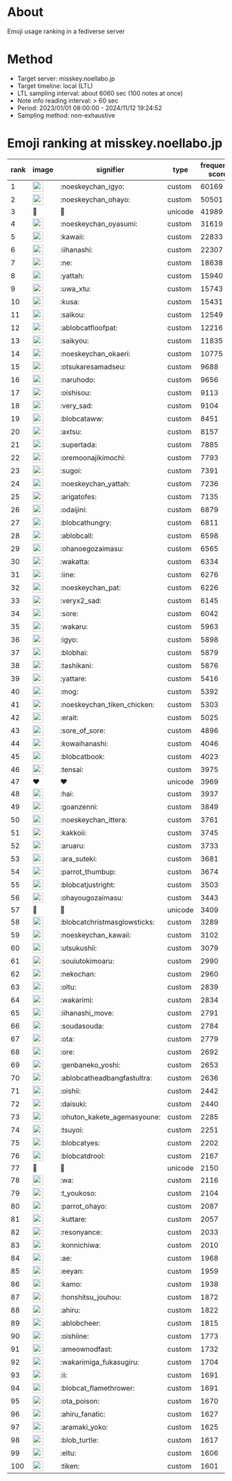 # About
Emoji usage ranking in a fediverse server

# Method
- Target server: misskey.noellabo.jp
- Target timeline: local (LTL)
- LTL sampling interval: about 6060 sec (100 notes at once)
- Note info reading interval: > 60 sec
- Period: 2023/01/01 08:00:00 - 2024/11/12 19:24:52 
- Sampling method: non-exhaustive

# Emoji ranking at misskey.noellabo.jp

|rank|image|signifier|type|frequency score|
|----|----|----|----|----|
|1|<img height="24" src="https://misskey.noellabo.jp/emoji/noeskeychan_igyo.webp">|:noeskeychan_igyo:|custom|60169|
|2|<img height="24" src="https://misskey.noellabo.jp/emoji/noeskeychan_ohayo.webp">|:noeskeychan_ohayo:|custom|50501|
|3|🎉|🎉|unicode|41989|
|4|<img height="24" src="https://misskey.noellabo.jp/emoji/noeskeychan_oyasumi.webp">|:noeskeychan_oyasumi:|custom|31619|
|5|<img height="24" src="https://misskey.noellabo.jp/emoji/kawaii.webp">|:kawaii:|custom|22833|
|6|<img height="24" src="https://misskey.noellabo.jp/emoji/iihanashi.webp">|:iihanashi:|custom|22307|
|7|<img height="24" src="https://misskey.noellabo.jp/emoji/ne.webp">|:ne:|custom|18638|
|8|<img height="24" src="https://misskey.noellabo.jp/emoji/yattah.webp">|:yattah:|custom|15940|
|9|<img height="24" src="https://misskey.noellabo.jp/emoji/uwa_xtu.webp">|:uwa_xtu:|custom|15743|
|10|<img height="24" src="https://misskey.noellabo.jp/emoji/kusa.webp">|:kusa:|custom|15431|
|11|<img height="24" src="https://misskey.noellabo.jp/emoji/saikou.webp">|:saikou:|custom|12549|
|12|<img height="24" src="https://misskey.noellabo.jp/emoji/ablobcatfloofpat.webp">|:ablobcatfloofpat:|custom|12216|
|13|<img height="24" src="https://misskey.noellabo.jp/emoji/saikyou.webp">|:saikyou:|custom|11835|
|14|<img height="24" src="https://misskey.noellabo.jp/emoji/noeskeychan_okaeri.webp">|:noeskeychan_okaeri:|custom|10775|
|15|<img height="24" src="https://misskey.noellabo.jp/emoji/otsukaresamadseu.webp">|:otsukaresamadseu:|custom|9688|
|16|<img height="24" src="https://misskey.noellabo.jp/emoji/naruhodo.webp">|:naruhodo:|custom|9656|
|17|<img height="24" src="https://misskey.noellabo.jp/emoji/oishisou.webp">|:oishisou:|custom|9113|
|18|<img height="24" src="https://misskey.noellabo.jp/emoji/very_sad.webp">|:very_sad:|custom|9104|
|19|<img height="24" src="https://misskey.noellabo.jp/emoji/blobcataww.webp">|:blobcataww:|custom|8451|
|20|<img height="24" src="https://misskey.noellabo.jp/emoji/axtsu.webp">|:axtsu:|custom|8157|
|21|<img height="24" src="https://misskey.noellabo.jp/emoji/supertada.webp">|:supertada:|custom|7885|
|22|<img height="24" src="https://misskey.noellabo.jp/emoji/oremoonajikimochi.webp">|:oremoonajikimochi:|custom|7793|
|23|<img height="24" src="https://misskey.noellabo.jp/emoji/sugoi.webp">|:sugoi:|custom|7391|
|24|<img height="24" src="https://misskey.noellabo.jp/emoji/noeskeychan_yattah.webp">|:noeskeychan_yattah:|custom|7236|
|25|<img height="24" src="https://misskey.noellabo.jp/emoji/arigatofes.webp">|:arigatofes:|custom|7135|
|26|<img height="24" src="https://misskey.noellabo.jp/emoji/odaijini.webp">|:odaijini:|custom|6879|
|27|<img height="24" src="https://misskey.noellabo.jp/emoji/blobcathungry.webp">|:blobcathungry:|custom|6811|
|28|<img height="24" src="https://misskey.noellabo.jp/emoji/ablobcall.webp">|:ablobcall:|custom|6598|
|29|<img height="24" src="https://misskey.noellabo.jp/emoji/ohanoegozaimasu.webp">|:ohanoegozaimasu:|custom|6565|
|30|<img height="24" src="https://misskey.noellabo.jp/emoji/wakatta.webp">|:wakatta:|custom|6334|
|31|<img height="24" src="https://misskey.noellabo.jp/emoji/iine.webp">|:iine:|custom|6276|
|32|<img height="24" src="https://misskey.noellabo.jp/emoji/noeskeychan_pat.webp">|:noeskeychan_pat:|custom|6226|
|33|<img height="24" src="https://misskey.noellabo.jp/emoji/veryx2_sad.webp">|:veryx2_sad:|custom|6145|
|34|<img height="24" src="https://misskey.noellabo.jp/emoji/sore.webp">|:sore:|custom|6042|
|35|<img height="24" src="https://misskey.noellabo.jp/emoji/wakaru.webp">|:wakaru:|custom|5963|
|36|<img height="24" src="https://misskey.noellabo.jp/emoji/igyo.webp">|:igyo:|custom|5898|
|37|<img height="24" src="https://misskey.noellabo.jp/emoji/blobhai.webp">|:blobhai:|custom|5879|
|38|<img height="24" src="https://misskey.noellabo.jp/emoji/tashikani.webp">|:tashikani:|custom|5876|
|39|<img height="24" src="https://misskey.noellabo.jp/emoji/yattare.webp">|:yattare:|custom|5416|
|40|<img height="24" src="https://misskey.noellabo.jp/emoji/mog.webp">|:mog:|custom|5392|
|41|<img height="24" src="https://misskey.noellabo.jp/emoji/noeskeychan_tiken_chicken.webp">|:noeskeychan_tiken_chicken:|custom|5303|
|42|<img height="24" src="https://misskey.noellabo.jp/emoji/erait.webp">|:erait:|custom|5025|
|43|<img height="24" src="https://misskey.noellabo.jp/emoji/sore_of_sore.webp">|:sore_of_sore:|custom|4896|
|44|<img height="24" src="https://misskey.noellabo.jp/emoji/kowaihanashi.webp">|:kowaihanashi:|custom|4046|
|45|<img height="24" src="https://misskey.noellabo.jp/emoji/blobcatbook.webp">|:blobcatbook:|custom|4023|
|46|<img height="24" src="https://misskey.noellabo.jp/emoji/tensai.webp">|:tensai:|custom|3975|
|47|❤|❤|unicode|3969|
|48|<img height="24" src="https://misskey.noellabo.jp/emoji/hai.webp">|:hai:|custom|3937|
|49|<img height="24" src="https://misskey.noellabo.jp/emoji/goanzenni.webp">|:goanzenni:|custom|3849|
|50|<img height="24" src="https://misskey.noellabo.jp/emoji/noeskeychan_ittera.webp">|:noeskeychan_ittera:|custom|3761|
|51|<img height="24" src="https://misskey.noellabo.jp/emoji/kakkoii.webp">|:kakkoii:|custom|3745|
|52|<img height="24" src="https://misskey.noellabo.jp/emoji/aruaru.webp">|:aruaru:|custom|3733|
|53|<img height="24" src="https://misskey.noellabo.jp/emoji/ara_suteki.webp">|:ara_suteki:|custom|3681|
|54|<img height="24" src="https://misskey.noellabo.jp/emoji/parrot_thumbup.webp">|:parrot_thumbup:|custom|3674|
|55|<img height="24" src="https://misskey.noellabo.jp/emoji/blobcatjustright.webp">|:blobcatjustright:|custom|3503|
|56|<img height="24" src="https://misskey.noellabo.jp/emoji/ohayougozaimasu.webp">|:ohayougozaimasu:|custom|3443|
|57|🍗|🍗|unicode|3409|
|58|<img height="24" src="https://misskey.noellabo.jp/emoji/blobcatchristmasglowsticks.webp">|:blobcatchristmasglowsticks:|custom|3289|
|59|<img height="24" src="https://misskey.noellabo.jp/emoji/noeskeychan_kawaii.webp">|:noeskeychan_kawaii:|custom|3102|
|60|<img height="24" src="https://misskey.noellabo.jp/emoji/utsukushii.webp">|:utsukushii:|custom|3079|
|61|<img height="24" src="https://misskey.noellabo.jp/emoji/souiutokimoaru.webp">|:souiutokimoaru:|custom|2990|
|62|<img height="24" src="https://misskey.noellabo.jp/emoji/nekochan.webp">|:nekochan:|custom|2960|
|63|<img height="24" src="https://misskey.noellabo.jp/emoji/oltu.webp">|:oltu:|custom|2839|
|64|<img height="24" src="https://misskey.noellabo.jp/emoji/wakarimi.webp">|:wakarimi:|custom|2834|
|65|<img height="24" src="https://misskey.noellabo.jp/emoji/iihanashi_move.webp">|:iihanashi_move:|custom|2791|
|66|<img height="24" src="https://misskey.noellabo.jp/emoji/soudasouda.webp">|:soudasouda:|custom|2784|
|67|<img height="24" src="https://misskey.noellabo.jp/emoji/ota.webp">|:ota:|custom|2779|
|68|<img height="24" src="https://misskey.noellabo.jp/emoji/ore.webp">|:ore:|custom|2692|
|69|<img height="24" src="https://misskey.noellabo.jp/emoji/genbaneko_yoshi.webp">|:genbaneko_yoshi:|custom|2653|
|70|<img height="24" src="https://misskey.noellabo.jp/emoji/ablobcatheadbangfastultra.webp">|:ablobcatheadbangfastultra:|custom|2636|
|71|<img height="24" src="https://misskey.noellabo.jp/emoji/oishii.webp">|:oishii:|custom|2442|
|72|<img height="24" src="https://misskey.noellabo.jp/emoji/daisuki.webp">|:daisuki:|custom|2440|
|73|<img height="24" src="https://misskey.noellabo.jp/emoji/ohuton_kakete_agemasyoune.webp">|:ohuton_kakete_agemasyoune:|custom|2285|
|74|<img height="24" src="https://misskey.noellabo.jp/emoji/tsuyoi.webp">|:tsuyoi:|custom|2251|
|75|<img height="24" src="https://misskey.noellabo.jp/emoji/blobcatyes.webp">|:blobcatyes:|custom|2202|
|76|<img height="24" src="https://misskey.noellabo.jp/emoji/blobcatdrool.webp">|:blobcatdrool:|custom|2167|
|77|👀|👀|unicode|2150|
|78|<img height="24" src="https://misskey.noellabo.jp/emoji/wa.webp">|:wa:|custom|2116|
|79|<img height="24" src="https://misskey.noellabo.jp/emoji/t_youkoso.webp">|:t_youkoso:|custom|2104|
|80|<img height="24" src="https://misskey.noellabo.jp/emoji/parrot_ohayo.webp">|:parrot_ohayo:|custom|2087|
|81|<img height="24" src="https://misskey.noellabo.jp/emoji/kuttare.webp">|:kuttare:|custom|2057|
|82|<img height="24" src="https://misskey.noellabo.jp/emoji/resonyance.webp">|:resonyance:|custom|2033|
|83|<img height="24" src="https://misskey.noellabo.jp/emoji/konnichiwa.webp">|:konnichiwa:|custom|2010|
|84|<img height="24" src="https://misskey.noellabo.jp/emoji/ae.webp">|:ae:|custom|1968|
|85|<img height="24" src="https://misskey.noellabo.jp/emoji/eeyan.webp">|:eeyan:|custom|1959|
|86|<img height="24" src="https://misskey.noellabo.jp/emoji/kamo.webp">|:kamo:|custom|1938|
|87|<img height="24" src="https://misskey.noellabo.jp/emoji/honshitsu_jouhou.webp">|:honshitsu_jouhou:|custom|1872|
|88|<img height="24" src="https://misskey.noellabo.jp/emoji/ahiru.webp">|:ahiru:|custom|1822|
|89|<img height="24" src="https://misskey.noellabo.jp/emoji/ablobcheer.webp">|:ablobcheer:|custom|1815|
|90|<img height="24" src="https://misskey.noellabo.jp/emoji/oishiine.webp">|:oishiine:|custom|1773|
|91|<img height="24" src="https://misskey.noellabo.jp/emoji/ameownodfast.webp">|:ameownodfast:|custom|1732|
|92|<img height="24" src="https://misskey.noellabo.jp/emoji/wakarimiga_fukasugiru.webp">|:wakarimiga_fukasugiru:|custom|1704|
|93|<img height="24" src="https://misskey.noellabo.jp/emoji/ii.webp">|:ii:|custom|1691|
|94|<img height="24" src="https://misskey.noellabo.jp/emoji/blobcat_flamethrower.webp">|:blobcat_flamethrower:|custom|1691|
|95|<img height="24" src="https://misskey.noellabo.jp/emoji/ota_poison.webp">|:ota_poison:|custom|1670|
|96|<img height="24" src="https://misskey.noellabo.jp/emoji/ahiru_fanatic.webp">|:ahiru_fanatic:|custom|1627|
|97|<img height="24" src="https://misskey.noellabo.jp/emoji/aramaki_yoko.webp">|:aramaki_yoko:|custom|1625|
|98|<img height="24" src="https://misskey.noellabo.jp/emoji/blob_turtle.webp">|:blob_turtle:|custom|1617|
|99|<img height="24" src="https://misskey.noellabo.jp/emoji/eltu.webp">|:eltu:|custom|1606|
|100|<img height="24" src="https://misskey.noellabo.jp/emoji/tiken.webp">|:tiken:|custom|1601|
